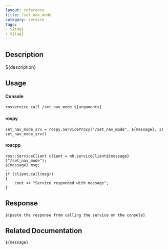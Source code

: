 ```yaml
---
layout: reference
title: /set_nav_mode
category: service
tags: 
- ${tag} 
- ${tag}
---
```


## Description
${description}

## Usage
#### Console
```
rosservice call /set_nav_mode ${arguments}
```

#### rospy
```
set_nav_mode_srv = rospy.ServiceProxy("/set_nav_mode", ${message}, 1)
set_nav_mode_srv()
```

#### roscpp
```
ros::ServiceClient client = nh.serviceClient${message}("/set_nav_mode");
${message} msg;
...
if (client.call(msg))
{
    cout << "Service responded with message";
}
```

## Response
```
${paste the response from calling the service on the console}
```

## Related Documentation
``${message}``  